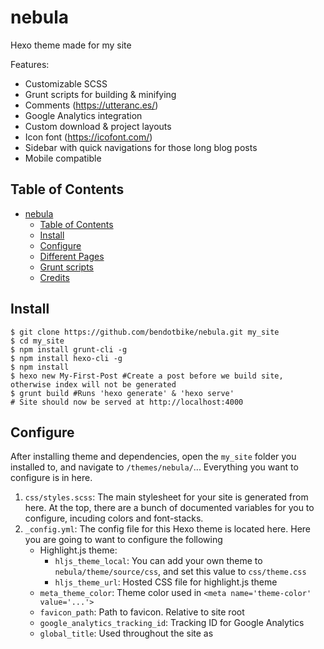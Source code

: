 # nebula

Hexo theme made for my site

Features:
- Customizable SCSS
- Grunt scripts for building & minifying
- Comments (https://utteranc.es/)
- Google Analytics integration
- Custom download & project layouts
- Icon font (https://icofont.com/)
- Sidebar with quick navigations for those long blog posts
- Mobile compatible

## Table of Contents
- [nebula](#nebula)
  - [Table of Contents](#table-of-contents)
  - [Install](#install)
  - [Configure](#configure)
  - [Different Pages](#different-pages)
  - [Grunt scripts](#grunt-scripts)
  - [Credits](#credits)

## Install
```
$ git clone https://github.com/bendotbike/nebula.git my_site
$ cd my_site
$ npm install grunt-cli -g
$ npm install hexo-cli -g
$ npm install
$ hexo new My-First-Post #Create a post before we build site, otherwise index will not be generated
$ grunt build #Runs 'hexo generate' & 'hexo serve'
# Site should now be served at http://localhost:4000
```

## Configure
After installing theme and dependencies, open the ```my_site``` folder you installed to, and navigate to ```/themes/nebula/```... Everything you want to configure is in here.

1. ```css/styles.scss```: The main stylesheet for your site is generated from here. At the top, there are a bunch of documented variables for you to configure, incuding colors and font-stacks.
2. ```_config.yml```: The config file for this Hexo theme is located here. Here you are going to want to configure the following
    - Highlight.js theme:
        - ```hljs_theme_local```: You can add your own theme to ```nebula/theme/source/css```, and set this value to ```css/theme.css```
        - ```hljs_theme_url```: Hosted CSS file for highlight.js theme
    - ```meta_theme_color```: Theme color used in ```<meta name='theme-color' value='...'>```
    - ```favicon_path```: Path to favicon. Relative to site root
    - ```google_analytics_tracking_id```: Tracking ID for Google Analytics
    - ```global_title```: Used throughout the site as <title>
    - ```navbar_links```: Links and their titles to integrate into navbar.
        ```
        navbar_links:
            Title: /path
        ```
    - ```comments_enabled```: If you'd like to use comments (https://utteranc.es/), set this to true
    - ```comments_repo```: URL to Github repo for comments
    - ```comments_issue_term```: pathname, url, title, og:title (see https://utteranc.es/ & layout/_partials/comments.ejs for documentation)
    - ```comments_label```: Comment descriptors (see https://utteranc.es/ & layout/_partials/comments.ejs for documentation)
    - ```comments_theme```: Theme (see https://utteranc.es/ & layout/_partials/comments.ejs for documentation)

## Different Pages
After customizing your site, you will want to create some posts and pages.

Multiple page types are included:

1. post ```hexo new title-of-post```
2. page ```hexo new page title-of-page```
3. download: Showcases a downloadable file
 ```hexo new page --path downloads/my-file/index "Download My File"```
	After creating, open 'index.md' and add the following to the front-matter:
	- ```layout: download``` (required)
	- ```filepath: /path/to/file.exe``` (can also be a URL to an external site)
	- ```filename: file.exe``` (name of file to be downloaded)
4. project: Showcases a personal project with links to source code, etc
	```hexo new page --path projects/my-project/index "Hello World Project"```
	After creating, open 'index.md' and add the following to the front-matter:
	- ```layout: project``` (required)
	- ```title: Hello World``` (title of project)
	- ```source_url: https://github.com/bendotbike/hello-world``` (link to source code)

## Grunt scripts
After writing some content for your site, you'll want to generate the HTML. I've included some Grunt scripts to make this easier:

- ```grunt build```: Runs 'hexo generate' and 'hexo serve'. Generates site for preview at http://localhost:4000
- ```grunt production```: Generates site for production. Minifies HTML/CSS/JS. Resulting generated site is located in ```/public```
- ```grunt clean```: Runs 'hexo clean'

## Credits
I've used these things in this theme:
- [normalize.css](https://necolas.github.io/normalize.css/)
- [ICO Font](https://icofont.com/)  
- [utteranc.es](https://utteranc.es/)
